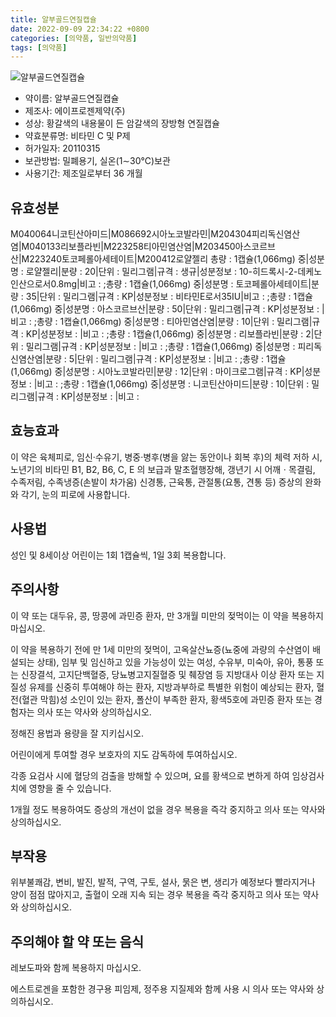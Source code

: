 ```yaml
---
title: 알부골드연질캡슐
date: 2022-09-09 22:34:22 +0800
categories: [의약품, 일반의약품]
tags: [의약품]
---
```

![알부골드연질캡슐](https://nedrug.mfds.go.kr/pbp/cmn/itemImageDownload/146030922817200035)

- 약이름: 알부골드연질캡슐
- 제조사: 에이프로젠제약(주)
- 성상: 황갈색의 내용물이 든 암갈색의 장방형 연질캡슐
- 약효분류명: 비타민 C 및 P제
- 허가일자: 20110315
- 보관방법: 밀폐용기, 실온(1∼30℃)보관 
- 사용기간: 제조일로부터 36 개월
## 유효성분
M040064니코틴산아미드|M086692시아노코발라민|M204304피리독신염산염|M040133리보플라빈|M223258티아민염산염|M203450아스코르브산|M223240토코페롤아세테이트|M200412로얄젤리
총량 : 1캡슐(1,066mg) 중|성분명 : 로얄젤리|분량 : 20|단위 : 밀리그램|규격 : 생규|성분정보 : 10-히드록시-2-데케노인산으로서0.8mg|비고 : ;총량 : 1캡슐(1,066mg) 중|성분명 : 토코페롤아세테이트|분량 : 35|단위 : 밀리그램|규격 : KP|성분정보 : 비타민E로서35IU|비고 : ;총량 : 1캡슐(1,066mg) 중|성분명 : 아스코르브산|분량 : 50|단위 : 밀리그램|규격 : KP|성분정보 : |비고 : ;총량 : 1캡슐(1,066mg) 중|성분명 : 티아민염산염|분량 : 10|단위 : 밀리그램|규격 : KP|성분정보 : |비고 : ;총량 : 1캡슐(1,066mg) 중|성분명 : 리보플라빈|분량 : 2|단위 : 밀리그램|규격 : KP|성분정보 : |비고 : ;총량 : 1캡슐(1,066mg) 중|성분명 : 피리독신염산염|분량 : 5|단위 : 밀리그램|규격 : KP|성분정보 : |비고 : ;총량 : 1캡슐(1,066mg) 중|성분명 : 시아노코발라민|분량 : 12|단위 : 마이크로그램|규격 : KP|성분정보 : |비고 : ;총량 : 1캡슐(1,066mg) 중|성분명 : 니코틴산아미드|분량 : 10|단위 : 밀리그램|규격 : KP|성분정보 : |비고 :
## 효능효과
이 약은 육체피로, 임신·수유기, 병중·병후(병을 앓는 동안이나 회복 후)의 체력 저하 시, 노년기의 비타민 B1, B2, B6, C, E 의 보급과 말초혈행장해, 갱년기 시 어깨ㆍ목결림, 수족저림, 수족냉증(손발이 차가움) 신경통, 근육통, 관절통(요통, 견통 등) 증상의 완화와 각기, 눈의 피로에 사용합니다.

## 사용법
성인 및 8세이상 어린이는 1회 1캡슐씩, 1일 3회 복용합니다.

## 주의사항
이 약 또는 대두유, 콩, 땅콩에 과민증 환자, 만 3개월 미만의 젖먹이는 이 약을 복용하지 마십시오.

이 약을 복용하기 전에 만 1세 미만의 젖먹이, 고옥살산뇨증(뇨중에 과량의 수산염이 배설되는 상태), 임부 및 임신하고 있을 가능성이 있는 여성, 수유부, 미숙아, 유아, 통풍 또는 신장결석, 고지단백혈증, 당뇨병고지질혈증 및 췌장염 등 지방대사 이상 환자 또는 지질성 유제를 신중히 투여해야 하는 환자, 지방과부하로 특별한 위험이 예상되는 환자, 혈전(혈관 막힘)성 소인이 있는 환자, 폴산이 부족한 환자, 황색5호에 과민증 환자 또는 경험자는 의사 또는 약사와 상의하십시오.

정해진 용법과 용량을 잘 지키십시오.

어린이에게 투여할 경우 보호자의 지도 감독하에 투여하십시오.

각종 요검사 시에 혈당의 검출을 방해할 수 있으며, 요를 황색으로 변하게 하여 임상검사치에 영향을 줄 수 있습니다.

1개월 정도 복용하여도 증상의 개선이 없을 경우 복용을 즉각 중지하고 의사 또는 약사와 상의하십시오.

## 부작용
위부불쾌감, 변비, 발진, 발적, 구역, 구토, 설사, 묽은 변, 생리가 예정보다 빨라지거나 양이 점점 많아지고, 출혈이 오래 지속 되는 경우 복용을 즉각 중지하고 의사 또는 약사와 상의하십시오.

## 주의해야 할 약 또는 음식
레보도파와 함께 복용하지 마십시오.

에스트로겐을 포함한 경구용 피임제, 정주용 지질제와 함께 사용 시 의사 또는 약사와 상의하십시오.

